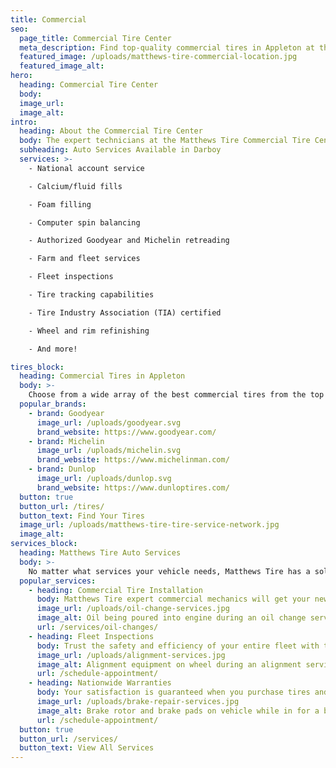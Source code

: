 ```yaml
---
title: Commercial
seo:
  page_title: Commercial Tire Center
  meta_description: Find top-quality commercial tires in Appleton at the Matthews Tire Commercial Tire Center, located on Bluemound Drive in Appleton!
  featured_image: /uploads/matthews-tire-commercial-location.jpg
  featured_image_alt:
hero:
  heading: Commercial Tire Center
  body:
  image_url:
  image_alt:
intro:
  heading: About the Commercial Tire Center
  body: The expert technicians at the Matthews Tire Commercial Tire Center, located conveniently on Bluemound Drive in Appleton, WI, provide the area’s best service and value for independent truckers, companies, fleets and municipalities throughout Appleton and beyond!
  subheading: Auto Services Available in Darboy
  services: >-
    - National account service 

    - Calcium/fluid fills 

    - Foam filling

    - Computer spin balancing

    - Authorized Goodyear and Michelin retreading

    - Farm and fleet services 

    - Fleet inspections 

    - Tire tracking capabilities

    - Tire Industry Association (TIA) certified

    - Wheel and rim refinishing 

    - And more!

tires_block:
  heading: Commercial Tires in Appleton
  body: >-
    Choose from a wide array of the best commercial tires from the top brands, including Goodyear, Michelin, Firestone and more. Not sure which tires to buy? Use our convenient tire finder tool to find the best tires for any vehicle.
  popular_brands:
    - brand: Goodyear
      image_url: /uploads/goodyear.svg
      brand_website: https://www.goodyear.com/
    - brand: Michelin
      image_url: /uploads/michelin.svg
      brand_website: https://www.michelinman.com/
    - brand: Dunlop
      image_url: /uploads/dunlop.svg
      brand_website: https://www.dunloptires.com/
  button: true
  button_url: /tires/
  button_text: Find Your Tires
  image_url: /uploads/matthews-tire-tire-service-network.jpg
  image_alt:
services_block:
  heading: Matthews Tire Auto Services
  body: >-
    No matter what services your vehicle needs, Matthews Tire has a solution. View our popular maintenance and auto repair services to learn more.
  popular_services:
    - heading: Commercial Tire Installation
      body: Matthews Tire expert commercial mechanics will get your new commercial tires installed and ready to roll in no time.
      image_url: /uploads/oil-change-services.jpg
      image_alt: Oil being poured into engine during an oil change service
      url: /services/oil-changes/
    - heading: Fleet Inspections
      body: Trust the safety and efficiency of your entire fleet with the manufacturer-trained and certified technicians at Matthews Tire. We’ll ensure your commercial vehicles are safe, secure and performing at top condition.
      image_url: /uploads/alignment-services.jpg
      image_alt: Alignment equipment on wheel during an alignment service
      url: /schedule-appointment/
    - heading: Nationwide Warranties
      body: Your satisfaction is guaranteed when you purchase tires and auto services at Matthews Tire. We back up our work and top-quality auto parts with nationwide warranties on various commercial auto products and services.
      image_url: /uploads/brake-repair-services.jpg
      image_alt: Brake rotor and brake pads on vehicle while in for a brake repair service
      url: /schedule-appointment/
  button: true
  button_url: /services/
  button_text: View All Services
---
```

